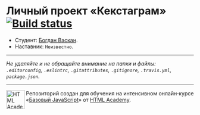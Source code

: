 # Личный проект «Кекстаграм» [![Build status][travis-image]][travis-url]

* Студент: [Богдан Васкан](https://up.htmlacademy.ru/javascript/10/user/126100).
* Наставник: `Неизвестно`.

---

_Не удаляйте и не обращайте внимание на папки и файлы:_<br>
_`.editorconfig`, `.eslintrc`, `.gitattributes`, `.gitignore`, `.travis.yml`, `package.json`._

---

<a href="https://htmlacademy.ru/intensive/javascript"><img align="left" width="50" height="50" title="HTML Academy" src="https://up.htmlacademy.ru/static/img/intensive/javascript/logo-for-github.svg"></a>

Репозиторий создан для обучения на интенсивном онлайн‑курсе «[Базовый JavaScript](https://htmlacademy.ru/intensive/javascript)» от [HTML Academy](https://htmlacademy.ru).

[travis-image]: https://travis-ci.org/htmlacademy-javascript/126100-kekstagram.svg?branch=master
[travis-url]: https://travis-ci.org/htmlacademy-javascript/126100-kekstagram
